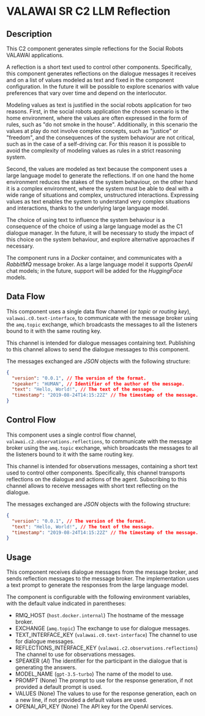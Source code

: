 # VALAWAI SR C2 LLM Reflection

## Description

This C2 component generates simple reflections for the Social Robots VALAWAI applications.

A reflection is a short text used to control other components.
Specifically, this component generates reflections on the dialogue messages it receives and on a list of values modeled as text and fixed in the component configuration.
In the future it will be possible to explore scenarios with value preferences that vary over time and depend on the interlocutor.

Modeling values as text is justified in the social robots application for two reasons.
First, in the social robots application the chosen scenario is the home environment, where the values are often expressed in the form of rules, such as "do not smoke in the house".
Additionally, in this scenario the values at play do not involve complex concepts, such as "justice" or "freedom", and the consequences of the system behaviour are not critical, such as in the case of a self-driving car.
For this reason it is possible to avoid the complexity of modeling values as rules in a strict reasoning system.

Second, the values are modeled as text because the component uses a large language model to generate the reflections.
If on one hand the home environment reduces the stakes of the system behaviour, on the other hand it is a complex environment, where the system must be able to deal with a wide range of situations and complex, unstructured interactions.
Expressing values as text enables the system to understand very complex situations and interactions, thanks to the underlying large language model.

The choice of using text to influence the system behaviour is a consequence of the choice of using a large language model as the C1 dialogue manager.
In the future, it will be necessary to study the impact of this choice on the system behaviour, and explore alternative approaches if necessary.

The component runs in a _Docker_ container, and communicates with a _RabbitMQ_ message broker.
As a large language model it supports _OpenAI_ chat models; in the future, support will be added for the _HuggingFace_ models.

## Data Flow

This component uses a single data flow channel (or _topic_ or _routing key_), `valawai.c0.text-interface`, to communicate with the message broker using the `amq.topic` exchange, which broadcasts the messages to all the listeners bound to it with the same routing key.

This channel is intended for dialogue messages containing text.
Publishing to this channel allows to send the dialogue messages to this component.

The messages exchanged are _JSON_ objects with the following structure:

```json
{
  "version": "0.0.1", // The version of the format.
  "speaker": "HUMAN", // Identifier of the author of the message.
  "text": "Hello, World!", // The text of the message.
  "timestamp": "2019-08-24T14:15:22Z" // The timestamp of the message.
}
```

## Control Flow

This component uses a single control flow channel, `valawai.c2.observations.reflections`, to communicate with the message broker using the `amq.topic` exchange, which broadcasts the messages to all the listeners bound to it with the same routing key.

This channel is intended for observations messages, containing a short text used to control other components.
Specifically, this channel transports reflections on the dialogue and actions of the agent.
Subscribing to this channel allows to receive messages with short text reflecting on the dialogue.

The messages exchanged are _JSON_ objects with the following structure:

```json
{
  "version": "0.0.1", // The version of the format.
  "text": "Hello, World!", // The text of the message.
  "timestamp": "2019-08-24T14:15:22Z" // The timestamp of the message.
}
```

## Usage

This component receives dialogue messages from the message broker, and sends reflection messages to the message broker.
The implementation uses a text prompt to generate the responses from the large language model.

The component is configurable with the following environment variables, with the default value indicated in parentheses:

- RMQ_HOST (`host.docker.internal`) The hostname of the message broker.
- EXCHANGE (`amq.topic`) The exchange to use for dialogue messages.
- TEXT_INTERFACE_KEY (`valawai.c0.text-interface`) The channel to use for dialogue messages.
- REFLECTIONS_INTERFACE_KEY (`valawai.c2.observations.reflections`) The channel to use for observations messages.
- SPEAKER (_AI_) The identifier for the participant in the dialogue that is generating the answers.
- MODEL_NAME (`gpt-3.5-turbo`) The name of the model to use.
- PROMPT (None) The prompt to use for the response generation, if not provided a default prompt is used.
- VALUES (None) The values to use for the response generation, each on a new line, if not provided a default values are used.
- OPENAI_API_KEY (None) The API key for the OpenAI services.
